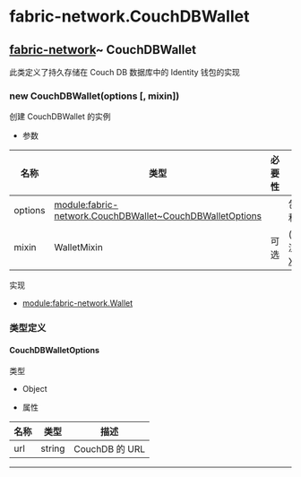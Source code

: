 # fabric-network.CouchDBWallet

## [fabric-network](https://hyperledger.github.io/fabric-sdk-node/release-1.4/module-fabric-network.html)~ CouchDBWallet

此类定义了持久存储在 Couch DB 数据库中的 Identity 钱包的实现

### new CouchDBWallet(options [, mixin])

创建 CouchDBWallet 的实例

- 参数

| 名称    | 类型                                                                                                                                                                                 | 必要性 | 描述                                                                                                                                                      |
| ------- | ------------------------------------------------------------------------------------------------------------------------------------------------------------------------------------ | ------ | --------------------------------------------------------------------------------------------------------------------------------------------------------- |
| options | [module:fabric-network.CouchDBWallet~CouchDBWalletOptions](https://hyperledger.github.io/fabric-sdk-node/release-1.4/module-fabric-network.CouchDBWallet.html#~CouchDBWalletOptions) |        | 包含必需的属性 url 和其他 Nano 选项                                                                                                                       |
| mixin   | WalletMixin                                                                                                                                                                          | 可选   | (可选)提供备用钱包混合。默认为[X509WalletMixin](https://hyperledger.github.io/fabric-sdk-node/release-1.4/module-fabric-network.X509WalletMixin.html)。 |

实现

- [module:fabric-network.Wallet](https://hyperledger.github.io/fabric-sdk-node/release-1.4/module-fabric-network.Wallet.html)

### 类型定义

#### CouchDBWalletOptions

类型

- Object

- 属性

| 名称 | 类型   | 描述           |
| ---- | ------ | -------------- |
| url  | string | CouchDB 的 URL |

---
